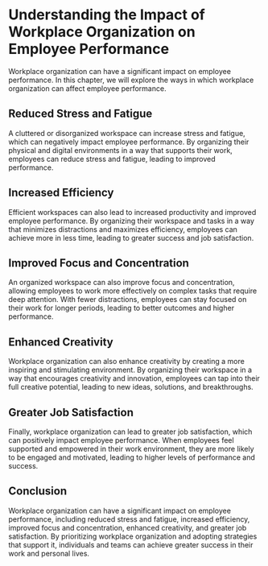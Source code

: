 # Understanding the Impact of Workplace Organization on Employee Performance

Workplace organization can have a significant impact on employee performance. In this chapter, we will explore the ways in which workplace organization can affect employee performance.

Reduced Stress and Fatigue
--------------------------

A cluttered or disorganized workspace can increase stress and fatigue, which can negatively impact employee performance. By organizing their physical and digital environments in a way that supports their work, employees can reduce stress and fatigue, leading to improved performance.

Increased Efficiency
--------------------

Efficient workspaces can also lead to increased productivity and improved employee performance. By organizing their workspace and tasks in a way that minimizes distractions and maximizes efficiency, employees can achieve more in less time, leading to greater success and job satisfaction.

Improved Focus and Concentration
--------------------------------

An organized workspace can also improve focus and concentration, allowing employees to work more effectively on complex tasks that require deep attention. With fewer distractions, employees can stay focused on their work for longer periods, leading to better outcomes and higher performance.

Enhanced Creativity
-------------------

Workplace organization can also enhance creativity by creating a more inspiring and stimulating environment. By organizing their workspace in a way that encourages creativity and innovation, employees can tap into their full creative potential, leading to new ideas, solutions, and breakthroughs.

Greater Job Satisfaction
------------------------

Finally, workplace organization can lead to greater job satisfaction, which can positively impact employee performance. When employees feel supported and empowered in their work environment, they are more likely to be engaged and motivated, leading to higher levels of performance and success.

Conclusion
----------

Workplace organization can have a significant impact on employee performance, including reduced stress and fatigue, increased efficiency, improved focus and concentration, enhanced creativity, and greater job satisfaction. By prioritizing workplace organization and adopting strategies that support it, individuals and teams can achieve greater success in their work and personal lives.
